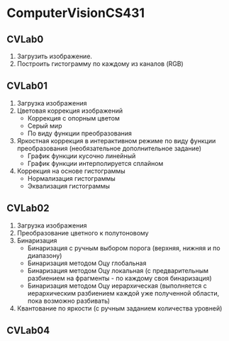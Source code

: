 # ComputerVisionCS431
 
## CVLab0

1. Загрузить изображение.
2. Построить гистограмму по каждому из каналов (RGB)

## CVLab01

1. Загрузка изображения
2. Цветовая коррекция изображений
	- Коррекция с опорным цветом
	- Серый мир
	- По виду функции преобразования
3. Яркостная коррекция в интерактивном режиме по виду функции преобразования (необязательное дополнительное задание)
	- График функции кусочно линейный
	- График функции интерполируется сплайном
4. Коррекция на основе гистограммы
	- Нормализация гистограммы
	- Эквализация гистограммы
	
## CVLab02

1. Загрузка изображения
2. Преобразование цветного к полутоновому
3. Бинаризация
	- Бинаризация с ручным выбором порога (верхняя, нижняя и по диапазону)
	- Бинаризация методом Оцу глобальная
	- Бинаризация методом Оцу локальная (с предварительным разбиением на фрагменты - по каждому своя бинаризация)
	- Бинаризация методом Оцу иерархическая (выполняется с иерархическим разбиением каждой уже полученной  области, пока возможно разбивать)
4. Квантование по яркости (с ручным заданием количества уровней)

## CVLab04
